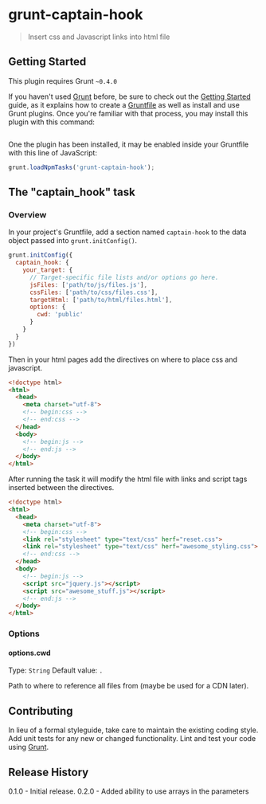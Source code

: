 # grunt-captain-hook

> Insert css and Javascript links into html file

## Getting Started
This plugin requires Grunt `~0.4.0`

If you haven't used [Grunt](http://gruntjs.com/) before, be sure to check out the [Getting Started](http://gruntjs.com/getting-started) guide, as it explains how to create a [Gruntfile](http://gruntjs.com/sample-gruntfile) as well as install and use Grunt plugins. Once you're familiar with that process, you may install this plugin with this command:

```shell

```

One the plugin has been installed, it may be enabled inside your Gruntfile with this line of JavaScript:

```js
grunt.loadNpmTasks('grunt-captain-hook');
```

## The "captain_hook" task

### Overview
In your project's Gruntfile, add a section named `captain-hook` to the data object passed into `grunt.initConfig()`.

```js
grunt.initConfig({
  captain_hook: {
    your_target: {
      // Target-specific file lists and/or options go here.
      jsFiles: ['path/to/js/files.js'],
      cssFiles: ['path/to/css/files.css'],
      targetHtml: ['path/to/html/files.html'],
      options: {
        cwd: 'public'
      }
    }
  }
})
```

Then in your html pages add the directives on where to place css and javascript.

```html
<!doctype html>
<html>
  <head>
    <meta charset="utf-8">
    <!-- begin:css -->
    <!-- end:css -->
  </head>
  <body>
    <!-- begin:js -->
    <!-- end:js -->
  </body>
</html>
```

After running the task it will modify the html file with links and script tags inserted between the directives.


```html
<!doctype html>
<html>
  <head>
    <meta charset="utf-8">
    <!-- begin:css -->
    <link rel="stylesheet" type="text/css" herf="reset.css">
    <link rel="stylesheet" type="text/css" herf="awesome_styling.css">
    <!-- end:css -->
  </head>
  <body>
    <!-- begin:js -->
    <script src="jquery.js"></script>
    <script src="awesome_stuff.js"></script>
    <!-- end:js -->
  </body>
</html>
```

### Options

#### options.cwd
Type: `String`
Default value: `.`

Path to where to reference all files from (maybe be used for a CDN later).

## Contributing
In lieu of a formal styleguide, take care to maintain the existing coding style. Add unit tests for any new or changed functionality. Lint and test your code using [Grunt](http://gruntjs.com/).

## Release History
0.1.0 - Initial release.
0.2.0 - Added ability to use arrays in the parameters
